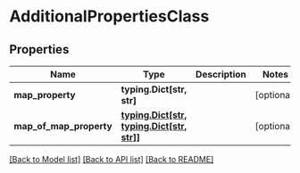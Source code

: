 # AdditionalPropertiesClass

## Properties
Name | Type | Description | Notes
------------ | ------------- | ------------- | -------------
**map_property** | **typing.Dict[str, str]** |  | [optional] 
**map_of_map_property** | [**typing.Dict[str, typing.Dict[str, str]]**](typing.Dict.md) |  | [optional] 

[[Back to Model list]](../README.md#documentation-for-models) [[Back to API list]](../README.md#documentation-for-api-endpoints) [[Back to README]](../README.md)


